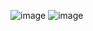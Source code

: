 ![image](https://github.com/nassimmninou/location/assets/130867963/71fa28b9-10ec-42e6-a50d-aa8bbdb16d07)
![image](https://github.com/nassimmninou/location/assets/130867963/37695791-d9f2-463a-a26e-71c2ca755e69)

